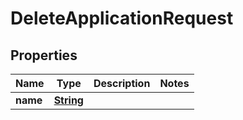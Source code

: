 

# DeleteApplicationRequest


## Properties

| Name | Type | Description | Notes |
|------------ | ------------- | ------------- | -------------|
|**name** | [**String**](String.md) |  |  |



